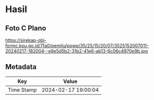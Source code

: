 # Hasil

## Foto C Plano

https://sirekap-obj-formc.kpu.go.id/7fa0/pemilu/ppwp/35/25/15/20/07/3525152007011-20240217-182004--e9e5d5b2-31b2-41e6-ab13-6c06c4970e9b.jpg


## Metadata

| Key        | Value               |
| ---------- | ------------------- |
| Time Stamp | 2024-02-17 19:00:04 |



